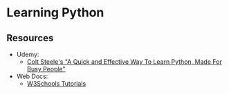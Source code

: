 # Learning Python

## Resources
- Udemy:
    - [Colt Steele's "A Quick and Effective Way To Learn Python, Made For Busy People"](https://appacademy.udemy.com/course/one-week-python/learn/lecture/30901580#overview)
- Web Docs:
    - [W3Schools Tutorials](https://www.w3schools.com/python/)
